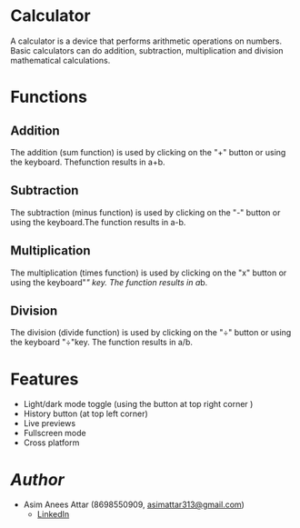 
# Calculator 

A calculator is a device that performs arithmetic operations on numbers. Basic calculators can do addition, subtraction, multiplication and division mathematical calculations.

# Functions 

## Addition
 The addition (sum function) is used by clicking on the "+" button or using the keyboard. Thefunction results in a+b.
## Subtraction
 The subtraction (minus function) is used by clicking on the "-" button or using the keyboard.The function results in a-b.
## Multiplication
 The multiplication (times function) is used by clicking on the "x" button or using the keyboard"*" key. The function results in a*b.
## Division
 The division (divide function) is used by clicking on the "÷" button or using the keyboard "÷"key. The function results in a/b.

# Features

- Light/dark mode toggle (using the button at top right corner )
- History button (at top left corner)
- Live previews
- Fullscreen mode
- Cross platform

# *Author*

* Asim Anees Attar (8698550909, asimattar313@gmail.com)
  - [LinkedIn](https://www.linkedin.com/in/asim-attar/)
